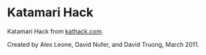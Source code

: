 # Katamari Hack

Katamari Hack from [kathack.com](http://kathack.com/).

Created by Alex Leone, David Nufer, and David Truong, March 2011.
